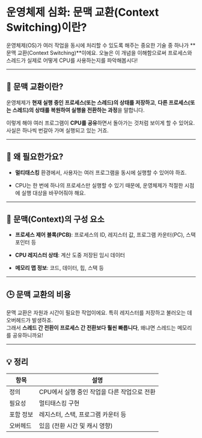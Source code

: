 # **운영체제 심화: 문맥 교환(Context Switching)이란?**

운영체제(OS)가 여러 작업을 동시에 처리할 수 있도록 해주는 중요한 기술 중 하나가 **문맥 교환(Context Switching)**이에요. 오늘은 이 개념을 이해함으로써 프로세스와 스레드가 실제로 어떻게 CPU를 사용하는지를 파악해봅시다!

---

## 🔄 **문맥 교환이란?**

운영체제가 **현재 실행 중인 프로세스(또는 스레드)의 상태를 저장하고**, **다른 프로세스(또는 스레드)의 상태를 복원하여 실행을 전환하는 과정**을 말합니다.

이렇게 해야 여러 프로그램이 **CPU를 공유**하면서 돌아가는 것처럼 보이게 할 수 있어요. 사실은 하나씩 번갈아 가며 실행되고 있는 거죠.

---

## 🧠 **왜 필요한가요?**

- **멀티태스킹** 환경에서, 사용자는 여러 프로그램을 동시에 실행할 수 있어야 하죠.
    
- CPU는 한 번에 하나의 프로세스만 실행할 수 있기 때문에, 운영체제가 적절한 시점에 실행 대상을 바꾸어줘야 해요.
    

---

## 🧩 **문맥(Context)의 구성 요소**

- **프로세스 제어 블록(PCB)**: 프로세스의 ID, 레지스터 값, 프로그램 카운터(PC), 스택 포인터 등
    
- **CPU 레지스터 상태**: 계산 도중 저장된 임시 데이터
    
- **메모리 맵 정보**: 코드, 데이터, 힙, 스택 등
    

---

## 🕒 **문맥 교환의 비용**

문맥 교환은 자원과 시간이 필요한 작업이에요. 특히 레지스터를 저장하고 불러오는 데 오버헤드가 발생하죠.  
그래서 **스레드 간 전환이 프로세스 간 전환보다 훨씬 빠릅니다**, 왜냐면 스레드는 메모리를 공유하니까요!

---

## 💡 **정리**

|항목|설명|
|---|---|
|정의|CPU에서 실행 중인 작업을 다른 작업으로 전환|
|필요성|멀티태스킹 구현|
|포함 정보|레지스터, 스택, 프로그램 카운터 등|
|오버헤드|있음 (전환 시간 및 캐시 영향)|
